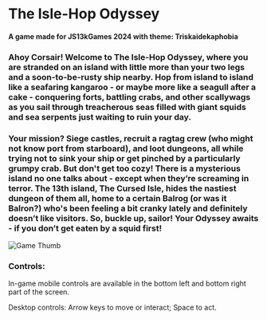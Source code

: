 # The Isle-Hop Odyssey

#### A game made for JS13kGames 2024 with theme: Triskaidekaphobia

### Ahoy Corsair! Welcome to The Isle-Hop Odyssey, where you are stranded on an island with little more than your two legs and a soon-to-be-rusty ship nearby. Hop from island to island like a seafaring kangaroo - or maybe more like a seagull after a cake - conquering forts, battling crabs, and other scallywags as you sail through treacherous seas filled with giant squids and sea serpents just waiting to ruin your day.

### Your mission? Siege castles, recruit a ragtag crew (who might not know port from starboard), and loot dungeons, all while trying not to sink your ship or get pinched by a particularly grumpy crab. But don't get too cozy! There is a mysterious island no one talks about - except when they’re screaming in terror. The 13th island, The Cursed Isle, hides the nastiest dungeon of them all, home to a certain Balrog (or was it Balron?) who's been feeling a bit cranky lately and definitely doesn’t like visitors. So, buckle up, sailor! Your Odyssey awaits - if you don’t get eaten by a squid first!

![Game Thumb](https://www.foumartgames.com/games/Odyssey/Icon_320.png)

### Controls:

In-game mobile controls are available in the bottom left and bottom right part of the screen.

Desktop controls: Arrow keys to move or interact; Space to act.
